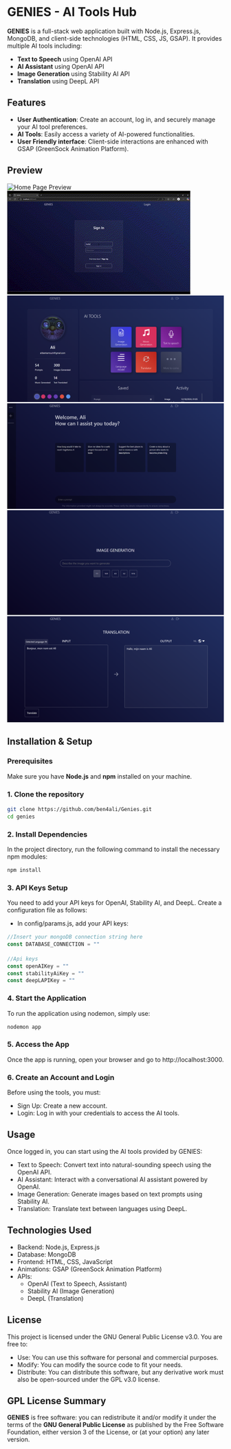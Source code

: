 # GENIES - AI Tools Hub

**GENIES** is a full-stack web application built with Node.js, Express.js, MongoDB, and client-side technologies (HTML, CSS, JS, GSAP). It provides multiple AI tools including:

- **Text to Speech** using OpenAI API
- **AI Assistant** using OpenAI API
- **Image Generation** using Stability AI API
- **Translation** using DeepL API


## Features

- **User Authentication**: Create an account, log in, and securely manage your AI tool preferences.
- **AI Tools**: Easily access a variety of AI-powered functionalities.
- **User Friendly interface**: Client-side interactions are enhanced with GSAP (GreenSock Animation Platform).

## Preview

![Home Page Preview](previews/preview1.gif)
![Authentification Preview](previews/preview2.gif)
![Dashboard Preview](previews/preview3.png)
![Assistant Preview](previews/preview4.png)
![Image generation Preview](previews/preview5.png)
![Translation Preview](previews/preview6.png)

## Installation & Setup

### Prerequisites
Make sure you have **Node.js** and **npm** installed on your machine.

### 1. Clone the repository

```bash
git clone https://github.com/ben4ali/Genies.git
cd genies
```

### 2. Install Dependencies
In the project directory, run the following command to install the necessary npm modules:

```bash
npm install
```
### 3. API Keys Setup
You need to add your API keys for OpenAI, Stability AI, and DeepL. Create a configuration file as follows:

- In config/params.js, add your API keys:

```javascript
//Insert your mongoDB connection string here
const DATABASE_CONNECTION = ""

//Api keys
const openAIKey = ""
const stabilityAiKey = ""
const deepLAPIKey = ""
```

### 4. Start the Application
To run the application using nodemon, simply use:

```bash
nodemon app
```

### 5. Access the App
Once the app is running, open your browser and go to http://localhost:3000.

### 6. Create an Account and Login
Before using the tools, you must:

- Sign Up: Create a new account.
- Login: Log in with your credentials to access the AI tools.

## Usage
Once logged in, you can start using the AI tools provided by GENIES:

- Text to Speech: Convert text into natural-sounding speech using the OpenAI API.
- AI Assistant: Interact with a conversational AI assistant powered by OpenAI.
- Image Generation: Generate images based on text prompts using Stability AI.
- Translation: Translate text between languages using DeepL.

## Technologies Used
- Backend: Node.js, Express.js
- Database: MongoDB
- Frontend: HTML, CSS, JavaScript
- Animations: GSAP (GreenSock Animation Platform)
- APIs:
  - OpenAI (Text to Speech, Assistant)
  - Stability AI (Image Generation)
  - DeepL (Translation)
 
## License
This project is licensed under the GNU General Public License v3.0. You are free to:
  - Use: You can use this software for personal and commercial purposes.
  - Modify: You can modify the source code to fit your needs.
  - Distribute: You can distribute this software, but any derivative work must also be open-sourced under the GPL v3.0 license.

## GPL License Summary
**GENIES** is free software: you can redistribute it and/or modify it under the terms of the **GNU General Public License** as published by the Free Software Foundation, either version 3 of the License, or (at your option) any later version.
